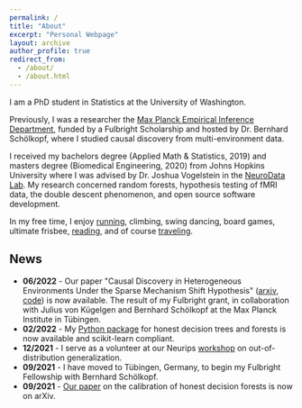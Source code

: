 ```yaml
---
permalink: /
title: "About"
excerpt: "Personal Webpage"
layout: archive
author_profile: true
redirect_from: 
  - /about/
  - /about.html
---
```


I am a PhD student in Statistics at the University of Washington.

Previously, I was a researcher the [Max Planck Empirical Inference Department](https://is.mpg.de/employees/rperry), funded by a Fulbright Scholarship and hosted by Dr. Bernhard Schölkopf, where I studied causal discovery from multi-environment data.

I received my bachelors degree (Applied Math & Statistics, 2019) and masters degree (Biomedical Engineering, 2020) from Johns Hopkins University where I was advised by Dr. Joshua Vogelstein in the [NeuroData Lab](https://neurodata.io/about). My research concerned random forests, hypothesis testing of fMRI data, the double descent phenomenon, and open source software development.

In my free time, I enjoy [running](https://www.strava.com/athletes/53839031), climbing, swing dancing, board games, ultimate frisbee, [reading](https://www.goodreads.com/user/show/107774777-rp), and of course [traveling](https://www.google.com/maps/d/edit?mid=1rdoCbZ2kjhfwcyMsHvNRME3xW_HYIkDj&usp=sharing).


## News
- **06/2022** - Our paper "Causal Discovery in Heterogeneous Environments Under the Sparse Mechanism Shift Hypothesis" ([arxiv](https://arxiv.org/abs/2206.02013), [code](https://github.com/rflperry/sparse_shift)) is now available. The result of my Fulbright grant, in collaboration with Julius von Kügelgen and Bernhard Schölkopf at the Max Planck Institute in Tübingen.
- **02/2022**  - My [Python package](https://github.com/neurodata/honest-forests) for honest decision trees and forests is now available and scikit-learn compliant.
- **12/2021** - I serve as a volunteer at our Neurips [workshop](https://nips.cc/Conferences/2021/ScheduleMultitrack?event=21852) on out-of-distribution generalization.
- **09/2021** - I have moved to Tübingen, Germany, to begin my Fulbright Fellowship with Bernhard Schölkopf.
- **09/2021** - [Our paper](https://arxiv.org/abs/1907.00325) on the calibration of honest decision forests is now on arXiv.
